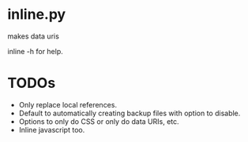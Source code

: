 inline.py
=========
makes data uris

inline -h for help.


TODOs
=====
- Only replace local references.
- Default to automatically creating backup files with option to disable.
- Options to only do CSS or only do data URIs, etc.
- Inline javascript too.

